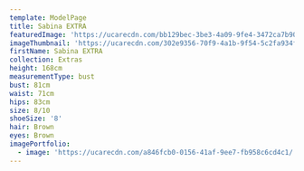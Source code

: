 ```yaml
---
template: ModelPage
title: Sabina EXTRA
featuredImage: 'https://ucarecdn.com/bb129bec-3be3-4a09-9fe4-3472ca7b9025/'
imageThumbnail: 'https://ucarecdn.com/302e9356-70f9-4a1b-9f54-5c2fa934f394/'
firstName: Sabina EXTRA
collection: Extras
height: 168cm
measurementType: bust
bust: 81cm
waist: 71cm
hips: 83cm
size: 8/10
shoeSize: '8'
hair: Brown
eyes: Brown
imagePortfolio:
  - image: 'https://ucarecdn.com/a846fcb0-0156-41af-9ee7-fb958c6cd4c1/'
---
```


